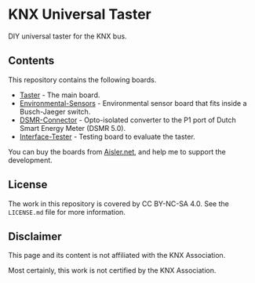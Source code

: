 # KNX Universal Taster
DIY universal taster for the KNX bus.

## Contents
This repository contains the following boards.

* [Taster](Taster/README.md) - The main board.
* [Environmental-Sensors](Modules/Environmental-Sensors/README.md) - Environmental sensor board that fits inside a Busch-Jaeger switch.
* [DSMR-Connector](Modules/DSMR-Connector/README.md) - Opto-isolated converter to the P1 port of Dutch Smart Energy Meter (DSMR 5.0).
* [Interface-Tester](Interface-Tester/README.md) - Testing board to evaluate the taster.

You can buy the boards from [Aisler.net](https://aisler.net/p/GGKCSYBF), and help me to support the development.

## License
The work in this repository is covered by CC BY-NC-SA 4.0. See the `LICENSE.md` file for more information.

## Disclaimer
This page and its content is not affiliated with the KNX Association.

Most certainly, this work is not certified by the KNX Association.
